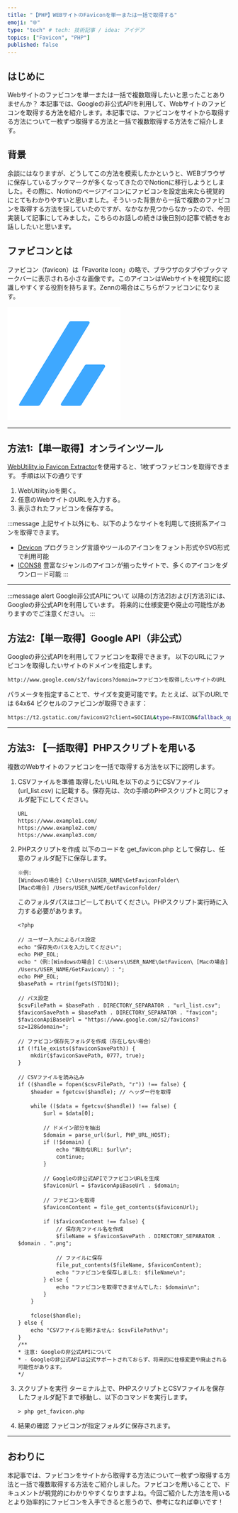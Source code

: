 ```yaml
---
title: "【PHP】WEBサイトのFaviconを単一または一括で取得する"
emoji: "🌐"
type: "tech" # tech: 技術記事 / idea: アイデア
topics: ["Favicon", "PHP"]
published: false
---
```


## はじめに
Webサイトのファビコンを単一または一括で複数取得したいと思ったことありませんか？
本記事では、Googleの非公式APIを利用して、Webサイトのファビコンを取得する方法を紹介します。本記事では、ファビコンをサイトから取得する方法について一枚ずつ取得する方法と一括で複数取得する方法をご紹介します。

## 背景
余談にはなりますが、どうしてこの方法を模索したかというと、WEBブラウザに保存しているブックマークが多くなってきたのでNotionに移行しようとしました。その際に、Notionのページアイコンにファビコンを設定出来たら視覚的にとてもわかりやすいと思いました。そういった背景から一括で複数のファビコンを取得する方法を探していたのですが、なかなか見つからなかったので、今回実装して記事にしてみました。こちらのお話しの続きは後日別の記事で続きをお話ししたいと思います。

## ファビコンとは
ファビコン（favicon）は「Favorite Icon」の略で、ブラウザのタブやブックマークバーに表示される小さな画像です。このアイコンはWebサイトを視覚的に認識しやすくする役割を持ちます。Zennの場合はこちらがファビコンになります。

![alt text](/images/Zenn_big.png)

--- 

## 方法1:【単一取得】オンラインツール
[WebUtility.io Favicon Extractor](https://webutility.io/favicon-extractor)を使用すると、1枚ずつファビコンを取得できます。
手順は以下の通りです
1. WebUtility.ioを開く。
2. 任意のWebサイトのURLを入力する。
3. 表示されたファビコンを保存する。

:::message
上記サイト以外にも、以下のようなサイトを利用して技術系アイコンを取得できます。
- [Devicon](https://devicon.dev/)
  プログラミング言語やツールのアイコンをフォント形式やSVG形式で利用可能
- [ICONS8](https://icons8.com/)
  豊富なジャンルのアイコンが揃ったサイトで、多くのアイコンをダウンロード可能
:::

--- 

:::message alert
Google非公式APIについて
以降の[方法2]および[方法3]には、Googleの非公式APIを利用しています。
将来的に仕様変更や廃止の可能性がありますのでご注意ください。
:::

## 方法2:【単一取得】Google API（非公式）
Googleの非公式APIを利用してファビコンを取得できます。
以下のURLにファビコンを取得したいサイトのドメインを指定します。

```bash
http://www.google.com/s2/favicons?domain=ファビコンを取得したいサイトのURL
```

パラメータを指定することで、サイズを変更可能です。たとえば、以下のURLでは 64x64 ピクセルのファビコンが取得できます：
```bash
https://t2.gstatic.com/faviconV2?client=SOCIAL&type=FAVICON&fallback_opts=TYPE,SIZE,URL&url=ファビコンを取得したいサイトのURL&size=64
```
--- 

## 方法3: 【一括取得】PHPスクリプトを用いる
複数のWebサイトのファビコンを一括で取得する方法を以下に説明します。

1. CSVファイルを準備
   取得したいURLを以下のようにCSVファイル (url_list.csv) に記載する。保存先は、次の手順のPHPスクリプトと同じフォルダ配下にしてください。

    ```csv:url_list.csv
    URL
    https://www.example1.com/
    https://www.example2.com/
    https://www.example3.com/
    ```

2. PHPスクリプトを作成
   以下のコードを get_favicon.php として保存し、任意のフォルダ配下に保存します。

   ```
   ※例:
   [Windowsの場合] C:\Users\USER_NAME\GetFaviconFolder\ 
   [Macの場合] /Users/USER_NAME/GetFaviconFolder/
   ```

   このフォルダパスはコピーしておいてください。PHPスクリプト実行時に入力する必要があります。


    ```php:get_favicon.php
    <?php

    // ユーザー入力によるパス設定
    echo "保存先のパスを入力してください";
    echo PHP_EOL;
    echo "（例:[Windowsの場合] C:\Users\USER_NAME\GetFavicon\ [Macの場合] /Users/USER_NAME/GetFavicon/）: ";
    echo PHP_EOL;
    $basePath = rtrim(fgets(STDIN));

    // パス設定
    $csvFilePath = $basePath . DIRECTORY_SEPARATOR . "url_list.csv";
    $faviconSavePath = $basePath . DIRECTORY_SEPARATOR . "favicon";
    $faviconApiBaseUrl = "https://www.google.com/s2/favicons?sz=128&domain=";

    // ファビコン保存先フォルダを作成（存在しない場合）
    if (!file_exists($faviconSavePath)) {
        mkdir($faviconSavePath, 0777, true);
    }

    // CSVファイルを読み込み
    if (($handle = fopen($csvFilePath, "r")) !== false) {
        $header = fgetcsv($handle); // ヘッダー行を取得

        while (($data = fgetcsv($handle)) !== false) {
            $url = $data[0];

            // ドメイン部分を抽出
            $domain = parse_url($url, PHP_URL_HOST);
            if (!$domain) {
                echo "無効なURL: $url\n";
                continue;
            }

            // Googleの非公式APIでファビコンURLを生成
            $faviconUrl = $faviconApiBaseUrl . $domain;

            // ファビコンを取得
            $faviconContent = file_get_contents($faviconUrl);

            if ($faviconContent !== false) {
                // 保存先ファイル名を作成
                $fileName = $faviconSavePath . DIRECTORY_SEPARATOR . $domain . ".png";

                // ファイルに保存
                file_put_contents($fileName, $faviconContent);
                echo "ファビコンを保存しました: $fileName\n";
            } else {
                echo "ファビコンを取得できませんでした: $domain\n";
            }
        }

        fclose($handle);
    } else {
        echo "CSVファイルを開けません: $csvFilePath\n";
    }
    /**
    * 注意: Googleの非公式APIについて
    * - Googleの非公式APIは公式サポートされておらず、将来的に仕様変更や廃止される可能性があります。
    */
    ```

3. スクリプトを実行
   ターミナル上で、PHPスクリプトとCSVファイルを保存したフォルダ配下まで移動し、以下のコマンドを実行します。

    ```terminal
    > php get_favicon.php
    ```

4. 結果の確認
   ファビコンが指定フォルダに保存されます。

--- 

## おわりに
本記事では、ファビコンをサイトから取得する方法について一枚ずつ取得する方法と一括で複数取得する方法をご紹介しました。ファビコンを用いることで、ドキュメントが視覚的にわかりやすくなりますよね。今回ご紹介した方法を用いるとより効率的にファビコンを入手できると思うので、参考になれば幸いです！
